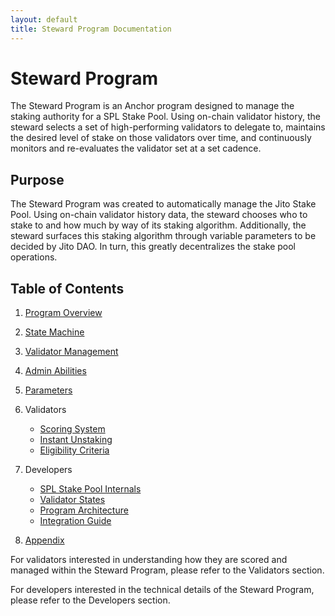```yaml
---
layout: default
title: Steward Program Documentation
---
```


# Steward Program

The Steward Program is an Anchor program designed to manage the staking authority for a SPL Stake Pool. Using on-chain validator history, the steward selects a set of high-performing validators to delegate to, maintains the desired level of stake on those validators over time, and continuously monitors and re-evaluates the validator set at a set cadence.

## Purpose

The Steward Program was created to automatically manage the Jito Stake Pool. Using on-chain validator history data, the steward chooses who to stake to and how much by way of its staking algorithm. Additionally, the steward surfaces this staking algorithm through variable parameters to be decided by Jito DAO. In turn, this greatly decentralizes the stake pool operations.

## Table of Contents

1. [Program Overview](program-overview.md)
2. [State Machine](state-machine.md)
3. [Validator Management](validator-management.md)
4. [Admin Abilities](admin-abilities.md)
5. [Parameters](parameters.md)

6. Validators

   - [Scoring System](validators/scoring-system.md)
   - [Instant Unstaking](validators/instant-unstaking.md)
   - [Eligibility Criteria](validators/eligibility-criteria.md)

7. Developers

   - [SPL Stake Pool Internals](developers/spl-stake-pool-internals.md)
   - [Validator States](developers/validator-states.md)
   - [Program Architecture](developers/program-architecture.md)
   - [Integration Guide](developers/integration-guide.md)

8. [Appendix](appendix.md)

For validators interested in understanding how they are scored and managed within the Steward Program, please refer to the Validators section.

For developers interested in the technical details of the Steward Program, please refer to the Developers section.
